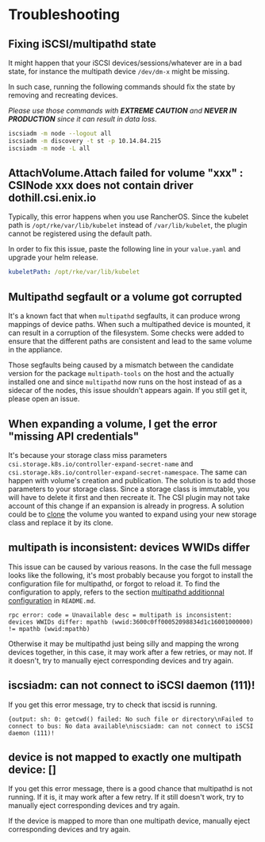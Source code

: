 # Troubleshooting

## Fixing iSCSI/multipathd state

It might happen that your iSCSI devices/sessions/whatever are in a bad state, for instance the multipath device `/dev/dm-x` might be missing.

In such case, running the following commands should fix the state by removing and recreating devices.

*Please use those commands with **EXTREME CAUTION** and **NEVER IN PRODUCTION** since it can result in data loss.*

```sh
iscsiadm -m node --logout all
iscsiadm -m discovery -t st -p 10.14.84.215
iscsiadm -m node -L all
```

## AttachVolume.Attach failed for volume "xxx" : CSINode xxx does not contain driver dothill.csi.enix.io

Typically, this error happens when you use RancherOS. Since the kubelet path is `/opt/rke/var/lib/kubelet` instead of `/var/lib/kubelet`, the plugin cannot be registered using the default path.

In order to fix this issue, paste the following line in your `value.yaml` and upgrade your helm release.

```yaml
kubeletPath: /opt/rke/var/lib/kubelet
```

## Multipathd segfault or a volume got corrupted

It's a known fact that when `multipathd` segfaults, it can produce wrong mappings of device paths. When such a multipathed device is mounted, it can result in a corruption of the filesystem. Some checks were added to ensure that the different paths are consistent and lead to the same volume in the appliance.

Those segfaults being caused by a mismatch between the candidate version for the package `multipath-tools` on the host and the actually installed one and since `multipathd` now runs on the host instead of as a sidecar of the nodes, this issue shouldn't appears again. If you still get it, please open an issue.

## When expanding a volume, I get the error "missing API credentials"

It's because your storage class miss parameters `csi.storage.k8s.io/controller-expand-secret-name` and `csi.storage.k8s.io/controller-expand-secret-namespace`. The same can happen with volume's creation and publication. The solution is to add those parameters to your storage class. Since a storage class is immutable, you will have to delete it first and then recreate it. The CSI plugin may not take account of this change if an expansion is already in progress. A solution could be to [clone](./volume-snapshots.md#clone-a-volume) the volume you wanted to expand using your new storage class and replace it by its clone.

## multipath is inconsistent: devices WWIDs differ

This issue can be caused by various reasons. In the case the full message looks like the following, it's most probably because you forgot to install the configuration file for multipathd, or forgot to reload it. To find the configuration to apply, refers to the section [multipathd additionnal configuration](https://github.com/enix/dothill-csi/blob/main/README.md#multipathd-additionnal-configuration) in `README.md`.

```
rpc error: code = Unavailable desc = multipath is inconsistent: devices WWIDs differ: mpathb (wwid:3600c0ff00052098834d1c16001000000) != mpathb (wwid:mpathb)
```

Otherwise it may be multipathd just being silly and mapping the wrong devices together, in this case, it may work after a few retries, or may not. If it doesn't, try to manually eject corresponding devices and try again.

## iscsiadm: can not connect to iSCSI daemon (111)!

If you get this error message, try to check that iscsid is running.

```
{output: sh: 0: getcwd() failed: No such file or directory\nFailed to connect to bus: No data available\niscsiadm: can not connect to iSCSI daemon (111)!
```

## device is not mapped to exactly one multipath device: []

If you get this error message, there is a good chance that multipathd is not running. If it is, it may work after a few retry. If it still doesn't work, try to manually eject corresponding devices and try again.

If the device is mapped to more than one multipath device, manually eject corresponding devices and try again.
